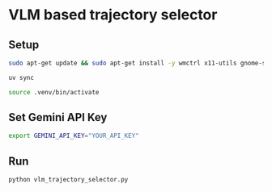 # VLM based trajectory selector

## Setup

```sh
sudo apt-get update && sudo apt-get install -y wmctrl x11-utils gnome-screenshot
```

```sh
uv sync
```

```sh
source .venv/bin/activate
```

## Set Gemini API Key

```sh
export GEMINI_API_KEY="YOUR_API_KEY"
```

## Run

```sh
python vlm_trajectory_selector.py
```
